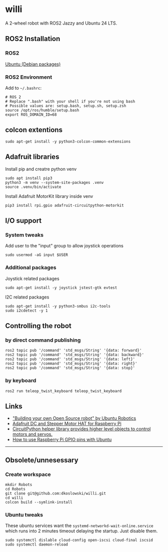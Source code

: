 # willi
A 2-wheel robot with ROS2 Jazzy and Ubuntu 24 LTS.

## ROS2 Installation
### ROS2
[Ubuntu (Debian packages)](https://docs.ros.org/en/jazzy/Installation/Ubuntu-Install-Debians.html)

### ROS2 Environment
Add to `~/.bashrc`:
```
# ROS 2
# Replace ".bash" with your shell if you're not using bash
# Possible values are: setup.bash, setup.sh, setup.zsh
source /opt/ros/humble/setup.bash
export ROS_DOMAIN_ID=68
```
## colcon extentions
```
sudo apt-get install -y python3-colcon-common-extensions
```

## Adafruit libraries
Install pip and creatre python venv
```
sudo apt install pip3
python3 -m venv --system-site-packages .venv
source .venv/bin/activate
```
Install Adafruit MotorKit library inside venv
```
pip3 install rpi.gpio adafruit-circuitpython-motorkit
```

## I/O support
### System tweaks
Add user to the "input" group to allow joystick operations
```
sudo usermod -aG input $USER
```
### Additional packages
Joystick related packages
```
sudo apt-get install -y joystick jstest-gtk evtest
```
I2C related packages
```
sudo apt-get install -y python3-smbus i2c-tools
sudo i2cdetect -y 1

```

## Controlling the robot
### by direct command publishing
```
ros2 topic pub '/command' 'std_msgs/String' '{data: forward}'
ros2 topic pub '/command' 'std_msgs/String' '{data: backward}'
ros2 topic pub '/command' 'std_msgs/String' '{data: left}'
ros2 topic pub '/command' 'std_msgs/String' '{data: right}'
ros2 topic pub '/command' 'std_msgs/String' '{data: stop}'
```
### by keyboard
```
ros2 run teleop_twist_keyboard teleop_twist_keyboard
```

## Links
- ["Building your own Open Source robot" by Ubuntu Robotics](https://youtube.com/playlist?list=PL_2PosskAdC25idJVMLOhu-4VAn8OYkQ1)
- [Adafruit DC and Stepper Motor HAT for Raspberry Pi](https://learn.adafruit.com/adafruit-dc-and-stepper-motor-hat-for-raspberry-pi)
- [CircuitPython helper library provides higher level objects to control motors and servos.](https://pypi.org/project/adafruit-circuitpython-motor/)
- [How to use Raspberry Pi GPIO pins with Ubuntu](https://ubuntu.com/tutorials/gpio-on-raspberry-pi)

---

## Obsolete/unnesessary

### Create workspace
```
mkdir Robots
cd Robots
git clone git@github.com:dkoslowski/willi.git
cd willi
colcon build --symlink-install
```

### Ubuntu tweaks
These ubuntu services want the `systemd-networkd-wait-online.service` which runs into 2 minutes timeout delaying the startup. Just disable them.
```
sudo systemctl dislable cloud-config open-iscsi cloud-final iscsid
sudo systemctl daemon-reload
```

